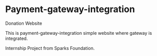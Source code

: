 # Payment-gateway-integration

Donation Website 

This is payment-gateway-integration simple website where gateway is integrated.

Internship Project from Sparks Foundation.
